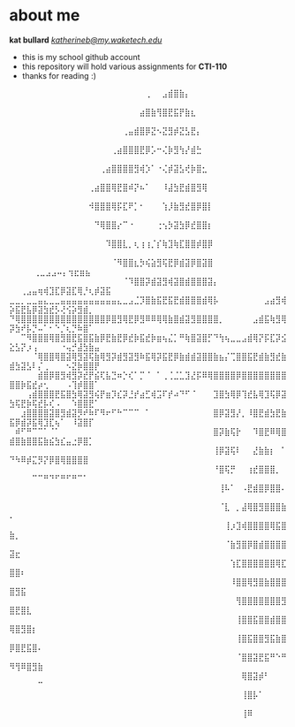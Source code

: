 # about me

**kat bullard**
*katherineb@my.waketech.edu*

- this is my school github account
- this repository will hold various assignments for **CTI-110**
- thanks for reading :)

⠀⠀⠀⠀⠀⠀⠀⠀⠀⠀⠀⠀⠀⠀⠀⠀⠀⠀⠀⠀⠀⠀⠀⠀⢀⠀⠀⣠⣾⣿⣷⡄⠀⠀⠀⠀⠀⠀⠀⠀⠀⠀⠀⠀⠀⠀⠀⠀⠀⠀⠀⠀⠀⠀⠀⠀⠀⠀⠀⠀⠀⠀⠀⠀⠀
⠀⠀⠀⠀⠀⠀⠀⠀⠀⠀⠀⠀⠀⠀⠀⠀⠀⠀⠀⠀⠀⠀⠀⣴⣿⣷⢻⣿⣟⣯⡟⣷⣆⠀⠀⠀⠀⠀⠀⠀⠀⠀⠀⠀⠀⠀⠀⠀⠀⠀⠀⠀⠀⠀⠀⠀⠀⠀⠀⠀⠀⠀⠀⠀⠀
⠀⠀⠀⠀⠀⠀⠀⠀⠀⠀⠀⠀⠀⠀⠀⠀⠀⠀⠀⠀⢀⣤⣾⣿⡿⣝⠢⣝⣻⡾⣝⣣⣟⡄⠀⠀⠀⠀⠀⠀⠀⠀⠀⠀⠀⠀⠀⠀⠀⠀⠀⠀⠀⠀⠀⠀⠀⠀⠀⠀⠀⠀⠀⠀⠀
⠀⠀⠀⠀⠀⠀⠀⠀⠀⠀⠀⠀⠀⠀⠀⠀⠀⠀⢀⣴⣿⣿⣿⣟⡿⡡⠒⢌⡷⣻⢳⡜⣾⣓⠀⠀⠀⠀⠀⠀⠀⠀⠀⠀⠀⠀⠀⠀⠀⠀⠀⠀⠀⠀⠀⠀⠀⠀⠀⠀⠀⠀⠀⠀⠀
⠀⠀⠀⠀⠀⠀⠀⠀⠀⠀⠀⠀⠀⠀⠀⠀⢀⣴⣿⣿⣿⣿⣻⢾⡱⠁⠐⢌⡾⣽⣣⢞⡷⣿⣂⠀⠀⠀⠀⠀⠀⠀⠀⠀⠀⠀⠀⠀⠀⠀⠀⠀⠀⠀⠀⠀⠀⠀⠀⠀⠀⠀⠀⠀⠀
⠀⠀⠀⠀⠀⠀⠀⠀⠀⠀⠀⠀⠀⠀⢀⣴⣿⣿⢿⣟⣿⠾⡝⠦⠁⠀⠀⠸⣼⣳⣟⣾⣿⣻⢿⠀⠀⠀⠀⠀⠀⠀⠀⠀⠀⠀⠀⠀⠀⠀⠀⠀⠀⠀⠀⠀⠀⠀⠀⠀⠀⠀⠀⠀⠀
⠀⠀⠀⠀⠀⠀⠀⠀⠀⠀⠀⠀⠀⠀⠺⣿⣿⣿⢿⡯⣏⠟⡁⠂⠀⠀⠀⢱⡸⣷⣻⣞⣿⡿⣿⡇⠀⠀⠀⠀⠀⠀⠀⠀⠀⠀⠀⠀⠀⠀⠀⠀⠀⠀⠀⠀⠀⠀⠀⠀⠀⠀⠀⠀⠀
⠀⠀⠀⠀⠀⠀⠀⠀⠀⠀⠀⠀⠀⠀⠀⠙⢿⣿⣿⡔⠉⠐⠀⠀⠀⠀⢐⢢⡳⣽⣳⡿⣞⣿⣿⡆⠀⠀⠀⠀⠀⠀⠀⠀⠀⠀⠀⠀⠀⠀⠀⠀⠀⠀⠀⠀⠀⠀⠀⠀⠀⠀⠀⠀⠀
⠀⠀⠀⠀⠀⠀⠀⠀⠀⠀⠀⠀⠀⠀⠀⠀⠀⠹⣿⣿⣇⡀⢆⢰⢰⡈⡎⢷⣹⢷⣏⣿⣿⡾⣿⡿⠀⠀⠀⠀⠀⠀⠀⠀⠀⠀⠀⠀⠀⠀⠀⠀⠀⠀⠀⠀⠀⠀⠀⠀⠀⠀⠀⠀⠀
⠀⠀⠀⠀⠀⠀⠀⠀⠀⠀⠀⠀⠀⠀⠀⠀⠀⠀⠈⠻⣿⣿⣆⡳⢮⣵⣻⢯⣟⡿⣾⣽⡿⣿⣽⣿⠀⠀⠀⠀⠀⠀⠀⠀⠀⠀⠀⠀⠀⠀⠀ ⠀⠀⢀⣀⣠⣠⠤⡄⢲⣖⣶⣦⠀⠀
⠀⠀⠀⠀⠀⠀⠀⠀⠀⠀⠀⠀⠀⠀⠀⠀⠀⠀⠀⠀⠈⠹⣿⣿⡽⣾⣽⣻⢾⣽⣿⣾⣿⣿⣿⣽⡄⠀⠀⠀⠀⠀⠀⠀⠀ ⠀⠀⢀⣠⣤⢶⢾⣹⣏⡿⣽⣏⢿⡘⢆⡾⣽⣯⠀⠀
⣀⣀⡀⣀⣀⣤⣄⣀⣀⣤⣤⣤⣤⣤⣤⣤⣤⣤⣤⣄⣀⣠⣈⡹⣿⣷⣯⣟⣯⣟⣾⣿⣿⣿⣾⢿⡧⠀⠀⠀⠀⠀⠀⠀⠀⣠⣴⣻⢾⡵⣯⣟⣧⡿⣽⣳⣞⡣⢜⢪⡵⣻⣾⡀⠀
⠙⢿⣿⣿⣿⣿⣿⣿⣿⣿⣿⣿⣿⣿⣿⣿⣿⡿⣿⣻⢿⣟⡿⣻⠿⠿⢿⢿⣷⣿⣾⣽⣻⣿⣿⣿⣿⡀⠀⠀⠀⠀⠀⣠⣾⣯⢷⣻⢿⡽⣳⠞⡧⡙⠤⠁⠂⠑⡈⢆⡙⠷⣿⠁⠀
⠀⠀⠉⠻⣿⣿⣿⢿⣿⣻⣿⣟⣯⣿⣯⣷⡿⣟⣷⣟⡿⣞⡷⣯⣞⡷⣶⢦⣌⡁⠛⢷⣿⣽⣿⡋⠙⢳⢦⣀⣀⣠⣾⢿⡝⡯⣏⡽⣪⣕⣣⡝⡰⢠⠀⠀⠀⠀⠐⢤⡚⣼⣳⣷⣤
⠀⠀⠀⠀⠈⢿⣿⣿⢿⣿⣽⢿⣻⣽⢯⣷⢿⣻⡽⣾⣻⣽⣻⠷⣯⢿⡽⣯⣟⡿⣷⣾⣾⣽⣿⣿⣷⣦⡌⢉⣿⣿⣯⣟⣾⣷⣻⣞⣷⣾⣳⣽⣣⠇⡌⢀⠀⠀⠀⠢⣝⡷⣿⣿⡟
⠀⠀⠀⠀⠀⣾⣿⡿⣿⣻⢾⣻⡽⣞⡟⣮⢏⣧⣙⠶⡑⢎⠁⡉⠈⠀⠁⢀⢈⣈⣁⣹⣜⡯⠿⢿⣿⣿⣿⣿⡿⣿⣿⣿⣿⣿⣿⣿⣿⣿⣿⡷⣯⣞⡴⢂⠀⠀⠀⠠⢹⡾⣿⣿⠁
⠀⠀⠀⢠⣾⣿⣿⣿⣟⣯⣿⣳⢿⣽⣻⢮⡟⣶⡹⣎⡽⣘⡞⣴⣋⢾⣩⠏⡞⠴⠙⠋⠈⠀⠀⠀⣹⣿⣳⢿⡿⢹⣞⣧⢿⣹⢯⡿⣽⣳⢯⣟⡷⢯⣞⡧⢎⠠⠀⠀⠱⣿⣿⣟⠁
⠀⠀⣰⣿⣿⣿⣿⣽⣿⣻⣾⣽⡻⠞⠷⠏⠻⠖⠋⠓⠉⠉⠉⠀⠁⠀⠀⠀⠀⠀⠀⠀⠀⠀⠀⠀⣿⡿⣽⣻⡜⡀⠸⣿⣟⣾⣳⣟⣷⣯⡿⣾⡽⣯⢿⣹⣏⢦⠁⠀⠸⣽⣿⡏⠀
⠀⠾⠋⠛⠉⠉⠁⠈⠁⠀⠀⠀⠀⠀⠀⠀⠀⠀⠀⠀⠀⠀⠀⠀⠀⠀⠀⠀⠀⠀⠀⠀⠀⠀⠀⠀⣿⡽⣷⢯⡗⠀⠀⠹⣿⣟⠿⢿⣿⣾⣿⣷⣿⣿⣯⣷⣮⣳⣎⣤⣐⡿⣿⡁⠀
⠀⠀⠀⠀⠀⠀⠀⠀⠀⠀⠀⠀⠀⠀⠀⠀⠀⠀⠀⠀⠀⠀⠀⠀⠀⠀⠀⠀⠀⠀⠀⠀⠀⠀⠀⠀⢸⡿⣽⢯⠇⠀⠀⣜⣷⣷⡆⠀⠁⠙⠳⠿⡾⣍⡻⡝⡿⣿⢿⣿⣿⣿⣿⠀⠀
⠀⠀⠀⠀⠀⠀⠀⠀⠀⠀⠀⠀⠀⠀⠀⠀⠀⠀⠀⠀⠀⠀⠀⠀⠀⠀⠀⠀⠀⠀⠀⠀⠀⠀⠀⠀⠘⣿⢯⡛⠀⠀⢰⣞⣿⣿⣿⡀⠀⠀⠀⠀⠀⠉⠉⠛⠙⠋⠛⠋⠛⠉⠁⠀⠀
⠀⠀⠀⠀⠀⠀⠀⠀⠀⠀⠀⠀⠀⠀⠀⠀⠀⠀⠀⠀⠀⠀⠀⠀⠀⠀⠀⠀⠀⠀⠀⠀⠀⠀⠀⠀⠀⢸⠧⠁⠀⠠⣟⣾⣿⡿⣿⣿⠄⠀⠀⠀⠀⠀⠀⠀⠀⠀⠀⠀⠀⠀⠀⠀⠀
⠀⠀⠀⠀⠀⠀⠀⠀⠀⠀⠀⠀⠀⠀⠀⠀⠀⠀⠀⠀⠀⠀⠀⠀⠀⠀⠀⠀⠀⠀⠀⠀⠀⠀⠀⠀⠀⠈⣇⠀⡀⣼⢿⣿⣻⣿⣿⣿⣷⠄⠀⠀⠀⠀⠀⠀⠀⠀⠀⠀⠀⠀⠀⠀⠀
⠀⠀⠀⠀⠀⠀⠀⠀⠀⠀⠀⠀⠀⠀⠀⠀⠀⠀⠀⠀⠀⠀⠀⠀⠀⠀⠀⠀⠀⠀⠀⠀⠀⠀⠀⠀⠀⠀⢸⡰⣹⢾⣿⣿⣿⣿⢿⣯⣿⣷⡀⠀⠀⠀⠀⠀⠀⠀⠀⠀⠀⠀⠀⠀⠀
⠀⠀⠀⠀⠀⠀⠀⠀⠀⠀⠀⠀⠀⠀⠀⠀⠀⠀⠀⠀⠀⠀⠀⠀⠀⠀⠀⠀⠀⠀⠀⠀⠀⠀⠀⠀⠀⠀⠈⣷⣻⣿⡿⣿⣾⣿⣿⣿⣿⣽⣖⠀⠀⠀⠀⠀⠀⠀⠀⠀⠀⠀⠀⠀⠀
⠀⠀⠀⠀⠀⠀⠀⠀⠀⠀⠀⠀⠀⠀⠀⠀⠀⠀⠀⠀⠀⠀⠀⠀⠀⠀⠀⠀⠀⠀⠀⠀⠀⠀⠀⠀⠀⠀⠀⢱⣏⣿⣿⣿⣿⣿⣿⢿⣏⣿⣿⠆⠀⠀⠀⠀⠀⠀⠀⠀⠀⠀⠀⠀⠀
⠀⠀⠀⠀⠀⠀⠀⠀⠀⠀⠀⠀⠀⠀⠀⠀⠀⠀⠀⠀⠀⠀⠀⠀⠀⠀⠀⠀⠀⠀⠀⠀⠀⠀⠀⠀⠀⠀⠀⠸⣿⣿⢿⣻⣿⣷⣿⣿⣿⣿⣻⣯⠀⠀⠀⠀⠀⠀⠀⠀⠀⠀⠀⠀⠀
⠀⠀⠀⠀⠀⠀⠀⠀⠀⠀⠀⠀⠀⠀⠀⠀⠀⠀⠀⠀⠀⠀⠀⠀⠀⠀⠀⠀⠀⠀⠀⠀⠀⠀⠀⠀⠀⠀⠀⠀⢻⣿⣿⣿⣿⣿⣿⣿⣻⣿⣟⣿⣇⠀⠀⠀⠀⠀⠀⠀⠀⠀⠀⠀⠀
⠀⠀⠀⠀⠀⠀⠀⠀⠀⠀⠀⠀⠀⠀⠀⠀⠀⠀⠀⠀⠀⠀⠀⠀⠀⠀⠀⠀⠀⠀⠀⠀⠀⠀⠀⠀⠀⠀⠀⠀⢸⣿⣿⣯⣿⣿⣾⣿⣿⢿⣿⣻⣿⡆⠀⠀⠀⠀⠀⠀⠀⠀⠀⠀⠀
⠀⠀⠀⠀⠀⠀⠀⠀⠀⠀⠀⠀⠀⠀⠀⠀⠀⠀⠀⠀⠀⠀⠀⠀⠀⠀⠀⠀⠀⠀⠀⠀⠀⠀⠀⠀⠀⠀⠀⠀⢸⣿⣯⣿⣿⣻⣯⣷⣿⡿⣿⣟⣯⣿⠄⠀⠀⠀⠀⠀⠀⠀⠀⠀⠀
⠀⠀⠀⠀⠀⠀⠀⠀⠀⠀⠀⠀⠀⠀⠀⠀⠀⠀⠀⠀⠀⠀⠀⠀⠀⠀⠀⠀⠀⠀⠀⠀⠀⠀⠀⠀⠀⠀⠀⠀⠈⣿⣿⣽⣟⣯⠛⠑⠛⠻⢻⠿⣿⣻⣷⠀⠀⠀⠀⠀⠀⠀⠀⠀⠀
⠀⠀⠀⠀⠀⠀⠀⠀⠀⠀⠀⠀⠀⠀⠀⠀⠀⠀⠀⠀⠀⠀⠀⠀⠀⠀⠀⠀⠀⠀⠀⠀⠀⠀⠀⠀⠀⠀⠀⠀⠀⢿⣿⣽⡾⠃⠀⠀⠀⠀⠀⠀⠀⠀⠉⠀⠀⠀⠀⠀⠀⠀⠀⠀⠀
⠀⠀⠀⠀⠀⠀⠀⠀⠀⠀⠀⠀⠀⠀⠀⠀⠀⠀⠀⠀⠀⠀⠀⠀⠀⠀⠀⠀⠀⠀⠀⠀⠀⠀⠀⠀⠀⠀⠀⠀⠀⢸⣿⡧⠁⠀⠀⠀⠀⠀⠀⠀⠀⠀⠀⠀⠀⠀⠀⠀⠀⠀⠀⠀⠀
⠀⠀⠀⠀⠀⠀⠀⠀⠀⠀⠀⠀⠀⠀⠀⠀⠀⠀⠀⠀⠀⠀⠀⠀⠀⠀⠀⠀⠀⠀⠀⠀⠀⠀⠀⠀⠀⠀⠀⠀⠀⢸⠿⠀⠀⠀⠀⠀⠀⠀⠀⠀⠀⠀⠀⠀⠀⠀⠀⠀⠀⠀⠀⠀⠀
